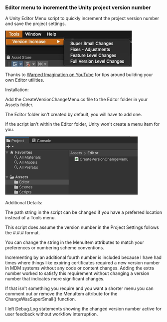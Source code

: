 ### Editor menu to increment the Unity project version number

A Unity Editor Menu script to quickly increment the project version number and save the project settings.

![Screenshot of the menu in Unity](menuOpenScreenshot.jpg?raw=true)

Thanks to [Warped Imagination on YouTube](https://www.youtube.com/c/WarpedImagination) for tips around building your own Editor utilities.


Installation:

Add the CreateVersionChangeMenu.cs file to the Editor folder in your Assets folder.  

The Editor folder isn't created by default, you will have to add one.

If the script isn't within the Editor folder, Unity won't create a menu item for you.

![Screenshot of Assets/Editor location](putScriptInEditorFolder.png?raw=true)


Additional Details:

The path string in the script can be changed if you have a preferred location instead of a Tools menu.

This script does assume the version number in the Project Settings follows the #.#.# format.

You can change the string in the MenuItem attributes to match your preferences or numbering scheme conventions.


Incrementing by an additional fourth number is included because I have had times where things like expiring certificates required a new version number in MDM systems without any code or content changes.
Adding the extra number worked to satisfy this requirement without changing a version number that indicates more significant changes.

If that isn't something you require and you want a shorter menu you can comment out or remove the MenuItem attribute for the ChangeWasSuperSmall() function.


I left Debug.Log statements showing the changed version number active for user feedback without workflow interruption.